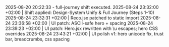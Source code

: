 ﻿2025-08-20 20:22:33 - full-journey shift executed.
2025-08-24 23:32:00 +02:00  |  Shift applied: Design-System Unify & Full Journey (Steps 1–10)
2025-08-24 23:32:31 +02:00  |  Reco.jsx patched to static import
2025-08-24 23:36:58 +02:00  |  UI patch: ASCII-safe hero + spacing
2025-08-24 23:39:23 +02:00  |  UI patch: Hero.jsx rewritten with \\u escapes; hero CSS overrides
2025-08-24 23:43:21 +02:00  |  UI polish v1: hero unicode fix, trust bar, breadcrumbs, css spacing
